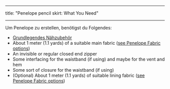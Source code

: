 - - -
title: "Penelope pencil skirt: What You Need"
- - -

Um Penelope zu erstellen, benötigst du Folgendes:

- [Grundlegendes Nähzubehör](/docs/sewing/basic-sewing-supplies)
- About 1 meter (1.1 yards) of a suitable main fabric ([see Penelope Fabric options](/docs/patterns/penelope/fabric))
- An invisible or regular closed end zipper
- Some interfacing for the waistband (if using) and maybe for the vent and hem
- Some sort of closure for the waistband (if using)
- (Optional) About 1 meter (1.1 yards) of suitable lining fabric ([see Penelope Fabric options](/docs/patterns/penelope/fabric))
